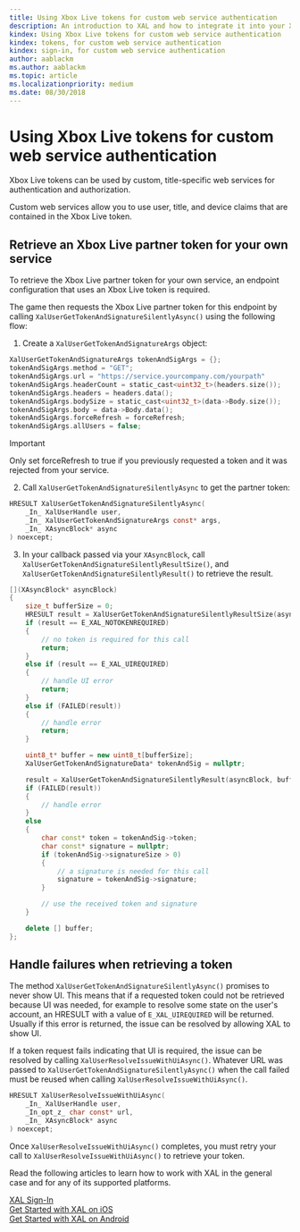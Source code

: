 ```yaml
---
title: Using Xbox Live tokens for custom web service authentication
description: An introduction to XAL and how to integrate it into your Xbox Live project.
kindex: Using Xbox Live tokens for custom web service authentication
kindex: tokens, for custom web service authentication
kindex: sign-in, for custom web service authentication
author: aablackm
ms.author: aablackm
ms.topic: article
ms.localizationpriority: medium
ms.date: 08/30/2018
---
```


# Using Xbox Live tokens for custom web service authentication

Xbox Live tokens can be used by custom, title-specific web services for authentication and authorization.

Custom web services allow you to use user, title, and device claims that are contained in the Xbox Live token.


## Retrieve an Xbox Live partner token for your own service

To retrieve the Xbox Live partner token for your own service, an endpoint configuration that uses an Xbox Live token is required.

The game then requests the Xbox Live partner token for this endpoint by calling `XalUserGetTokenAndSignatureSilentlyAsync()` using the following flow:

1. Create a `XalUserGetTokenAndSignatureArgs` object:

```c
XalUserGetTokenAndSignatureArgs tokenAndSigArgs = {};
tokenAndSigArgs.method = "GET";
tokenAndSigArgs.url = "https://service.yourcompany.com/yourpath"
tokenAndSigArgs.headerCount = static_cast<uint32_t>(headers.size());
tokenAndSigArgs.headers = headers.data();
tokenAndSigArgs.bodySize = static_cast<uint32_t>(data->Body.size());
tokenAndSigArgs.body = data->Body.data();
tokenAndSigArgs.forceRefresh = forceRefresh;
tokenAndSigArgs.allUsers = false;
```

> [!IMPORTANT]
> Only set forceRefresh to true if you previously requested a token and it was rejected from your service.

2. Call `XalUserGetTokenAndSignatureSilentlyAsync` to get the partner token:

```c
HRESULT XalUserGetTokenAndSignatureSilentlyAsync(
    _In_ XalUserHandle user,
    _In_ XalUserGetTokenAndSignatureArgs const* args,
    _In_ XAsyncBlock* async
) noexcept;
```

3. In your callback passed via your `XAsyncBlock`, call `XalUserGetTokenAndSignatureSilentlyResultSize()`, and `XalUserGetTokenAndSignatureSilentlyResult()` to retrieve the result.

```cpp
[](XAsyncBlock* asyncBlock)
{
    size_t bufferSize = 0;
    HRESULT result = XalUserGetTokenAndSignatureSilentlyResultSize(asyncBlock, &bufferSize);
    if (result == E_XAL_NOTOKENREQUIRED)
    {
        // no token is required for this call
        return;
    }
    else if (result == E_XAL_UIREQUIRED)
    {
        // handle UI error
        return;
    }
    else if (FAILED(result))
    {
        // handle error
        return;
    }

    uint8_t* buffer = new uint8_t[bufferSize];
    XalUserGetTokenAndSignatureData* tokenAndSig = nullptr;

    result = XalUserGetTokenAndSignatureSilentlyResult(asyncBlock, bufferSize, buffer, &tokenAndSig, nullptr);
    if (FAILED(result))
    {
        // handle error
    }
    else
    {
        char const* token = tokenAndSig->token;
        char const* signature = nullptr;
        if (tokenAndSig->signatureSize > 0)
        {
            // a signature is needed for this call
            signature = tokenAndSig->signature;
        }

        // use the received token and signature
    }

    delete [] buffer;
};
```

## Handle failures when retrieving a token

The method `XalUserGetTokenAndSignatureSilentlyAsync()` promises to never show UI.
This means that if a requested token could not be retrieved because UI was needed, for example to resolve some state on the user's account, an HRESULT with a value of `E_XAL_UIREQUIRED` will be returned.
Usually if this error is returned, the issue can be resolved by allowing XAL to show UI.

If a token request fails indicating that UI is required, the issue can be resolved by calling `XalUserResolveIssueWithUiAsync()`.
Whatever URL was passed to `XalUserGetTokenAndSignatureSilentlyAsync()` when the call failed must be reused when calling `XalUserResolveIssueWithUiAsync()`.

```c
HRESULT XalUserResolveIssueWithUiAsync(
    _In_ XalUserHandle user,
    _In_opt_z_ char const* url,
    _In_ XAsyncBlock* async
) noexcept;
```

Once `XalUserResolveIssueWithUiAsync()` completes, you must retry your call to `XalUserResolveIssueWithUiAsync()` to retrieve your token.

Read the following articles to learn how to work with XAL in the general case and for any of its supported platforms.

[XAL Sign-In](xal-sign-in.md)  
[Get Started with XAL on iOS](../../get-started/setup-ide/managed-partners/xcode-ios/other/ios-get-started-with-xsapi.md)  
[Get Started with XAL on Android](../../get-started/setup-ide/managed-partners/as-android/other/android-get-started-with-xsapi.md)
